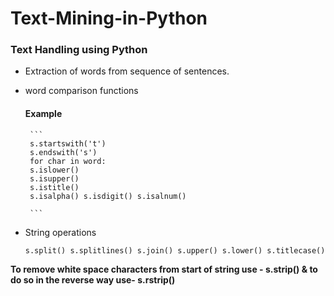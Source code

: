 # Text-Mining-in-Python
 ### Text Handling using Python
 
  - Extraction of words from sequence of sentences.
  - word comparison functions
     
     #### Example 
         ```
         s.startswith('t')
         s.endswith('s')
         for char in word:
         s.islower()
         s.isupper()
         s.istitle()
         s.isalpha() s.isdigit() s.isalnum()
         
         ```
 - String operations
   
   ```
   s.split() s.splitlines() s.join() s.upper() s.lower() s.titlecase()
   
   ```
  **To remove white space characters from start of string use - s.strip() & to do so in the reverse way use- s.rstrip()**
